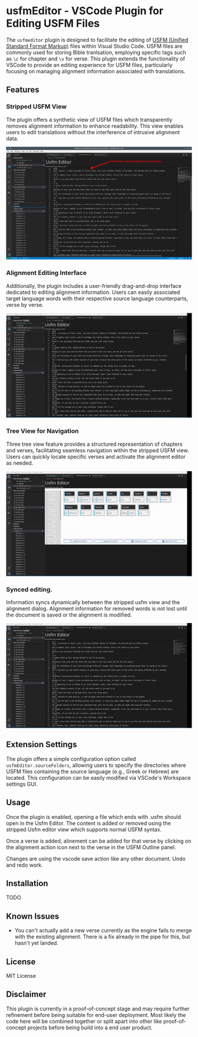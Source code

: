 # usfmEditor - VSCode Plugin for Editing USFM Files

The `usfmeditor` plugin is designed to facilitate the editing of [USFM (Unified Standard Format Markup)](https://paratext.org/usfm/) files within Visual Studio Code.  USFM files are commonly used for storing Bible tranlsation, employing specific tags such as `\c` for chapter and `\v` for verse.  This plugin extends the functionality of VSCode to provide an editing experience for USFM files, particularly focusing on managing alignment information associated with translations.

## Features

### Stripped USFM View
The plugin offers a synthetic view of USFM files which transparently removes alignment information to enhance readability.  This view enables users to edit translations without the interference of intrusive alignment data.

![Stripped USFM View](readme_files/stripped_usfm_screenshot.png)

### Alignment Editing Interface
Additionally, the plugin includes a user-friendly drag-and-drop interface dedicated to editing alignment information.  Users can easily associated target language words with their respective source language counterparts, verse by verse.

![Alignment Editor Usage](readme_files/alignment_editor_animation.gif)

### Tree View for Navigation
Three tree view feature provides a structured representation of chapters and verses, facilitating seamless navigation within the stripped USFM view.  Users can quickly locate specific verses and activate the alignment editor as needed.

![Tree View](readme_files/navigation_animation.gif)


### Synced editing.
Information syncs dynamically between the stripped usfm view and the alignment dialog.  Alignment information for removed words is not lost until the document is saved or the alignment is modified.

![Sync Animation](readme_files/sync_animation.gif)

## Extension Settings

The plugin offers a simple configuration option called `usfmEditor.sourceFolders`, allowing users to specify the directories where USFM files containing the source language (e.g., Greek or Hebrew) are located.  This configuration can be easily modified via VSCode's Workspace settings GUI.

## Usage

Once the plugin is enabled, opening a file which ends with .usfm should open in the Usfm Editor.  The content is added or removed using the stripped Usfm editor view which supports normal USFM syntax.

Once a verse is added, alinement can be added for that verse by clicking on the alignment action icon next to the verse in the USFM Outline panel.

Changes are using the vscode save action like any other document.  Undo and redo work.

## Installation

TODO

## Known Issues

* You can't actually add a new verse currently as the engine fails to merge with the existing alignment.  There is a fix already in the pipe for this, but hasn't yet landed.

## License

MIT License

## Disclaimer

This plugin is currently in a proof-of-concept stage and may require further refinement before being suitable for end-user deployment.  Most likely the code here will be combined together or split apart into other like proof-of-concept projects before being build into a end user product.